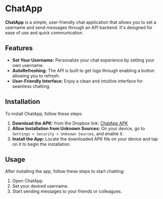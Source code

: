 # ChatApp

**ChatApp** is a simple, user-friendly chat application that allows you to set a username and send messages through an API backend. It's designed for ease of use and quick communication.

## Features

- **Set Your Username:** Personalize your chat experience by setting your own username.
- **AutoRefreshing:** The API is built to get logs through enabling a button allowing you to refresh.
- **User-Friendly Interface:** Enjoy a clean and intuitive interface for seamless chatting.

## Installation

To install ChatApp, follow these steps:

1. **Download the APK:** from the Dropbox link: [ChatApp APK](https://www.dropbox.com/scl/fi/kteqv89obdc8wr3xczs0n/application-7d0dbfd6-99c5-415c-8566-9197ccd4bfa2.apk?rlkey=meuf54ghdpg9jly083l211hzc&dl=0)
2. **Allow Installation from Unknown Sources:** On your device, go to `Settings > Security > Unknown Sources`, and enable it.
3. **Install the App:** Locate the downloaded APK file on your device and tap on it to begin the installation.

## Usage

After installing the app, follow these steps to start chatting:

1. Open ChatApp.
2. Set your desired username.
3. Start sending messages to your friends or colleagues.
